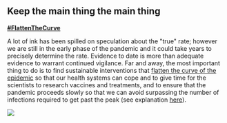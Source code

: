 ## Keep the main thing the main thing
[**\#FlattenTheCurve**](https://twitter.com/hashtag/FlattenTheCurve?src=hashtag_click)

A lot of ink has been spilled on speculation about the "true" rate; however we are still in the early phase of the pandemic and it could take years to precisely determine the rate. Evidence to date is more than adequate evidence to warrant continued vigilance. Far and away, the most important thing to do is to find sustainable interventions that [flatten the curve of the epidemic](https://www.economist.com/briefing/2020/02/29/covid-19-is-now-in-50-countries-and-things-will-get-worse) so that our health systems can cope and to give time for the scientists to research vaccines and treatments, and to ensure that the pandemic proceeds slowly so that we can avoid surpassing the number of infections required to get past the peak (see explanation [here](https://twitter.com/CT_Bergstrom/status/1259219583325499393)).

![](/images/health-system-capacity.svg)
